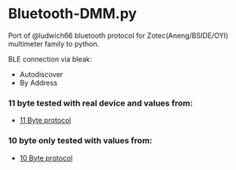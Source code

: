 # Bluetooth-DMM.py
Port of @ludwich66 bluetooth protocol for Zotec(Aneng/BSIDE/OYI) multimeter family to python.

BLE connection via bleak:
- Autodiscover
- By Address

### 11 byte tested with real device and values from:
- [11 Byte protocol](https://github.com/ludwich66/Bluetooth-DMM/wiki/Bluetooth-DMM-11-Byte-Data-Protocol)

### 10 byte only tested with values from:
- [10 Byte protocol](https://github.com/ludwich66/Bluetooth-DMM/wiki/Bluetooth-DMM-10-Byte-Data-Protocol)
